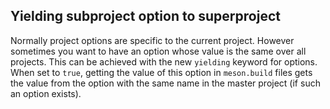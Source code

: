 ## Yielding subproject option to superproject

Normally project options are specific to the current project. However
sometimes you want to have an option whose value is the same over all
projects. This can be achieved with the new `yielding` keyword for
options. When set to `true`, getting the value of this option in
`meson.build` files gets the value from the option with the same name
in the master project (if such an option exists).
